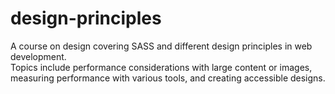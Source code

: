 # design-principles

A course on design covering SASS and different design principles in web development.  
Topics include performance considerations with large content or images, measuring performance with various tools, and creating accessible designs.
